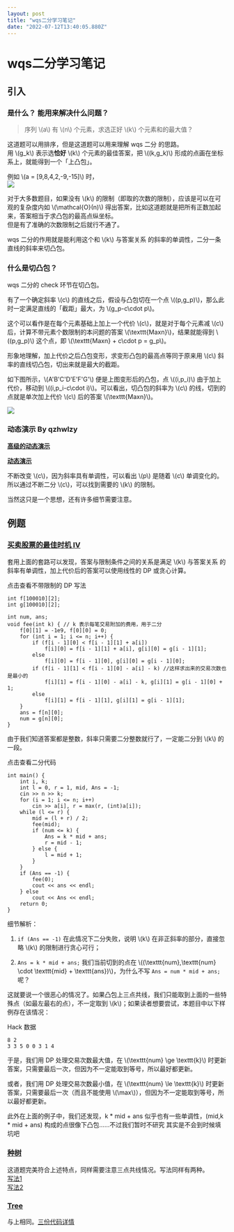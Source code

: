 ```yaml
---
layout: post
title: "wqs二分学习笔记"
date: "2022-07-12T13:40:05.880Z"
---
```

wqs二分学习笔记
=========

引入
--

### 是什么？ 能用来解决什么问题？

> 序列 \\(a\\) 有 \\(n\\) 个元素，求选正好 \\(k\\) 个元素和的最大值？

这道题可以用排序，但是这道题可以用来理解 wqs 二分 的思路。  
用 \\(g\_k\\) 表示选**恰好** \\(k\\) 个元素的最佳答案，把 \\((k,g\_k)\\) 形成的点画在坐标系上，就能得到一个「上凸包」。

例如 \\(a = \[9,8,4,2,-9,-15\]\\) 时，  
![](https://img2022.cnblogs.com/blog/2916837/202207/2916837-20220710162306518-1037538654.png)

对于大多数题目，如果没有 \\(k\\) 的限制（即取的次数的限制），应该是可以在可观的复杂度内如 \\(\\mathcal{O}(n)\\) 得出答案，比如这道题就是把所有正数加起来，答案相当于求凸包的最高点纵坐标。  
但是有了准确的次数限制之后就行不通了。

wqs 二分的作用就是能利用这个和 \\(k\\) 与答案关系 的斜率的单调性，二分一条直线的斜率来切凸包。

### 什么是切凸包？

wqs 二分的 check 环节在切凸包。

有了一个确定斜率 \\(c\\) 的直线之后，假设与凸包切在一个点 \\((p,g\_p)\\)，那么此时一定满足直线的「截距」最大，为 \\(g\_p-c\\cdot p\\)。

这个可以看作是在每个元素基础上加上一个代价 \\(c\\)，就是对于每个元素减 \\(c\\) 后，计算不带元素个数限制的本问题的答案 \\(\\texttt{Maxn}\\)，结果就能得到 \\((p,g\_p)\\) 这个点，即 \\(\\texttt{Maxn} + c\\cdot p = g\_p\\)。

形象地理解，加上代价之后凸包变形，求变形凸包的最高点等同于原来用 \\(c\\) 斜率的直线切凸包，切出来就是最大的截距。

如下图所示，\\(A'B'C'D'E'F'G'\\) 便是上图变形后的凸包，点 \\((i,p\_i)\\) 由于加上代价，移动到 \\((i,p\_i-c\\cdot i)\\)。可以看出，切凸包的斜率为 \\(c\\) 的线，切到的点就是单次加上代价 \\(c\\) 后的答案 \\(\\texttt{Maxn}\\)。

![](https://img2022.cnblogs.com/blog/2916837/202207/2916837-20220710165225687-1253503338.png)

### 动态演示 By qzhwlzy

[**高级的动态演示**](https://www.geogebra.org/m/fd8zwppk)

[**动态演示**](https://www.geogebra.org/calculator/zntmeqed)

不断改变 \\(c\\)，因为斜率具有单调性，可以看出 \\(p\\) 是随着 \\(c\\) 单调变化的。所以通过不断二分 \\(c\\)，可以找到需要的 \\(k\\) 的限制。

当然这只是一个思想，还有许多细节需要注意。

例题
--

### [买卖股票的最佳时机 IV](https://leetcode.cn/problems/best-time-to-buy-and-sell-stock-iv/)

套用上面的套路可以发现，答案与限制条件之间的关系是满足 \\(k\\) 与答案关系 的斜率有单调性，加上代价后的答案可以使用线性的 DP 或贪心计算。

点击查看不带限制的 DP 写法

    int f[100010][2];
    int g[100010][2];
    
    int num, ans;
    void fee(int k) { // k 表示每笔交易附加的费用，用于二分
    	f[0][1] = -1e9, f[0][0] = 0;
    	for (int i = 1; i <= n; i++) {
    		if (f[i - 1][0] < f[i - 1][1] + a[i])
    			f[i][0] = f[i - 1][1] + a[i], g[i][0] = g[i - 1][1];
    		else
    			f[i][0] = f[i - 1][0], g[i][0] = g[i - 1][0];
    		if (f[i - 1][1] < f[i - 1][0] - a[i] - k) //这样求出来的交易次数也是最小的
    			f[i][1] = f[i - 1][0] - a[i] - k, g[i][1] = g[i - 1][0] + 1;
    		else
    			f[i][1] = f[i - 1][1], g[i][1] = g[i - 1][1];
    	}
    	ans = f[n][0];
    	num = g[n][0];
    }

由于我们知道答案都是整数，斜率只需要二分整数就行了，一定能二分到 \\(k\\) 的一段。

点击查看二分代码

    int main() {
    	int i, k;
    	int l = 0, r = 1, mid, Ans = -1;
    	cin >> n >> k;
    	for (i = 1; i <= n; i++)
    		cin >> a[i], r = max(r, (int)a[i]);
    	while (l <= r) {
    		mid = (l + r) / 2;
    		fee(mid);
    		if (num <= k) {
    			Ans = k * mid + ans;
    			r = mid - 1;
    		} else {
    			l = mid + 1;
    		}
    	}
    	if (Ans == -1) {
    		fee(0);
    		cout << ans << endl;
    	} else
    		cout << Ans << endl;
    	return 0;
    }

细节解析：

1.  `if (Ans == -1)` 在此情况下二分失败，说明 \\(k\\) 在非正斜率的部分，直接忽略 \\(k\\) 的限制进行贪心可行；
    
2.  `Ans = k * mid + ans;` 我们当前切到的点在 \\((\\texttt{num},\\texttt{num} \\cdot \\texttt{mid} + \\texttt{ans})\\)，为什么不写 `Ans = num * mid + ans;` 呢？
    

这就要说一个很恶心的情况了。如果凸包上三点共线，我们只能取到上面的一些特殊点（如最左最右的点），不一定取到 \\(k\\)；如果读者想要尝试，本题目中以下样例存在该情况：

Hack 数据

    8 2
    3 3 5 0 0 3 1 4

于是，我们用 DP 处理交易次数最大值，在 \\(\\texttt{num} \\ge \\texttt{k}\\) 时更新答案，只需要最后一次，但因为不一定能取到等号，所以最好都更新。

或者，我们用 DP 处理交易次数最小值，在 \\(\\texttt{num} \\le \\texttt{k}\\) 时更新答案，只需要最后一次（而且不能使用 \\(\\max\\)），但因为不一定能取到等号，所以最好都更新。

此外在上面的例子中，我们还发现，k \* mid + ans 似乎也有一些单调性，(mid,k \* mid + ans) 构成的点很像下凸包......不过我们暂时不研究 其实是不会到时候填坑吧

### [种树](https://www.luogu.com.cn/problem/P1484)

这道题完美符合上述特点，同样需要注意三点共线情况。写法同样有两种。  
[写法1](https://www.luogu.com.cn/record/79125048)  
[写法2](https://www.luogu.com.cn/record/79124954)

### [Tree](https://www.luogu.com.cn/problem/P2619)

与上相同。[三份代码详情](https://www.luogu.com.cn/record/list?pid=P2619&user=rsjw&page=1)